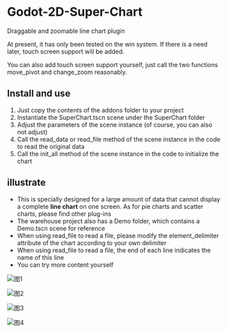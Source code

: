 # Godot-2D-Super-Chart
Draggable and zoomable line chart plugin

At present, it has only been tested on the win system. If there is a need later, touch screen support will be added.

You can also add touch screen support yourself, just call the two functions move_pivot and change_zoom reasonably.

## Install and use
1. Just copy the contents of the addons folder to your project
2. Instantiate the SuperChart.tscn scene under the SuperChart folder
3. Adjust the parameters of the scene instance (of course, you can also not adjust)
4. Call the read_data or read_file method of the scene instance in the code to read the original data
5. Call the init_all method of the scene instance in the code to initialize the chart

## illustrate
- This is specially designed for a large amount of data that cannot display a complete **line chart** on one screen. As for pie charts and scatter charts, please find other plug-ins
- The warehouse project also has a Demo folder, which contains a Demo.tscn scene for reference
- When using read_file to read a file, please modify the element_delimiter attribute of the chart according to your own delimiter
- When using read_file to read a file, the end of each line indicates the name of this line
- You can try more content yourself

![图1](./Demo/1.png)

![图2](./Demo/2.png)

![图3](./Demo/3.png)

![图4](./Demo/4.png)
